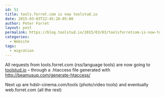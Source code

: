 ```yaml
---
id: 51
title: tools.forret.com is now toolstud.io
date: 2015-03-03T22:45:28-05:00
author: Peter Forret
layout: post
permalink: https://blog.toolstud.io/2015/03/03/toolsforretcom-is-now-toolstudio/
categories:
  - Website
tags:
  - migration
---
```

All requests from tools.forret.com (rss/language tools) are now going to [toolstud.io](https://toolstud.io) &#8211; through a .htaccess file generated with <http://beamusup.com/generate-htaccess/>

Next up are hdslr-cinema.com/tools (photo/video tools) and eventually web.forret.com (all the rest)
